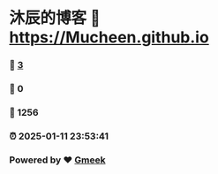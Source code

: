 # 沐辰的博客 :link: https://Mucheen.github.io 
### :page_facing_up: [3](https://Mucheen.github.io/tag.html) 
### :speech_balloon: 0 
### :hibiscus: 1256 
### :alarm_clock: 2025-01-11 23:53:41 
### Powered by :heart: [Gmeek](https://github.com/Meekdai/Gmeek)
